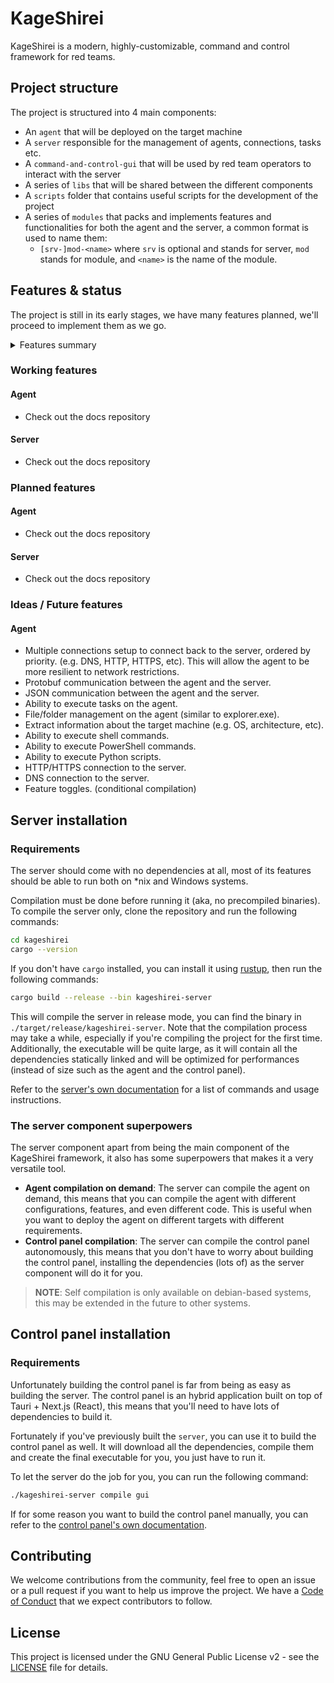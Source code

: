 # KageShirei

KageShirei is a modern, highly-customizable, command and control framework for red teams.

## Project structure

The project is structured into 4 main components:

- An `agent` that will be deployed on the target machine
- A `server` responsible for the management of agents, connections, tasks etc.
- A `command-and-control-gui` that will be used by red team operators to interact with the server
- A series of `libs` that will be shared between the different components
- A `scripts` folder that contains useful scripts for the development of the project
- A series of `modules` that packs and implements features and functionalities for both the agent and the server, a
  common format is used to name them:
  - `[srv-]mod-<name>` where `srv` is optional and stands for server, `mod` stands for module, and `<name>` is the name
    of the module.

## Features & status

The project is still in its early stages, we have many features planned, we'll proceed to implement them as we go.

<details>
<summary>Features summary</summary>

- [Working features](#working-features)
- [Planned features](#planned-features)
- [Ideas / Future features](#ideas--future-features)

</details>

### Working features

#### Agent

- Check out the docs repository

#### Server

- Check out the docs repository

### Planned features

#### Agent

- Check out the docs repository

#### Server

- Check out the docs repository

### Ideas / Future features

#### Agent

- Multiple connections setup to connect back to the server, ordered by priority. (e.g. DNS, HTTP, HTTPS,
  etc). This will allow the agent to be more resilient to network restrictions.
- Protobuf communication between the agent and the server.
- JSON communication between the agent and the server.
- Ability to execute tasks on the agent.
- File/folder management on the agent (similar to explorer.exe).
- Extract information about the target machine (e.g. OS, architecture, etc).
- Ability to execute shell commands.
- Ability to execute PowerShell commands.
- Ability to execute Python scripts.
- HTTP/HTTPS connection to the server.
- DNS connection to the server.
- Feature toggles. (conditional compilation)

## Server installation

### Requirements

The server should come with no dependencies at all, most of its features should be able to run both on *nix and
Windows systems.

Compilation must be done before running it (aka, no precompiled binaries). To compile the server only, clone the
repository and run the following commands:

```bash
cd kageshirei
cargo --version
```

If you don't have `cargo` installed, you can install it using [rustup](https://rustup.rs/#), then run the following
commands:

```bash
cargo build --release --bin kageshirei-server
```

This will compile the server in release mode, you can find the binary in `./target/release/kageshirei-server`.
Note that the compilation process may take a while, especially if you're compiling the project for the first time.
Additionally, the executable will be quite large, as it will contain all the dependencies statically linked and will be
optimized for performances (instead of size such as the agent and the control panel).

Refer to the [server's own documentation](server/README.md) for a list of commands and usage instructions.

### The server component superpowers

The server component apart from being the main component of the KageShirei framework, it also has some superpowers that
makes
it a very versatile tool.

- **Agent compilation on demand**: The server can compile the agent on demand, this means that you can compile the agent
  with different configurations, features, and even different code. This is useful when you want to deploy the agent on
  different targets with different requirements.
- **Control panel compilation**: The server can compile the control panel autonomously, this means that you don't have
  to worry about building the control panel, installing the dependencies (lots of) as the server component will do it
  for you.

> **NOTE**:
> Self compilation is only available on debian-based systems, this may be extended in the future to other systems.

## Control panel installation

### Requirements

Unfortunately building the control panel is far from being as easy as building the server.
The control panel is an hybrid application built on top of Tauri + Next.js (React), this means that you'll need to have
lots of dependencies to build it.

Fortunately if you've previously built the `server`, you can use it to build the control panel as well.
It will download all the dependencies, compile them and create the final executable for you, you just have to run it.

To let the server do the job for you, you can run the following command:

```bash
./kageshirei-server compile gui
```

If for some reason you want to build the control panel manually, you can refer to the
[control panel's own documentation](command-and-control-gui/README.md).

## Contributing

We welcome contributions from the community, feel free to open an issue or a pull request if you want to help us improve
the project.
We have a [Code of Conduct](CODE_OF_CONDUCT.md) that we expect contributors to follow.

## License

This project is licensed under the GNU General Public License v2 - see the [LICENSE](LICENSE) file for details.
